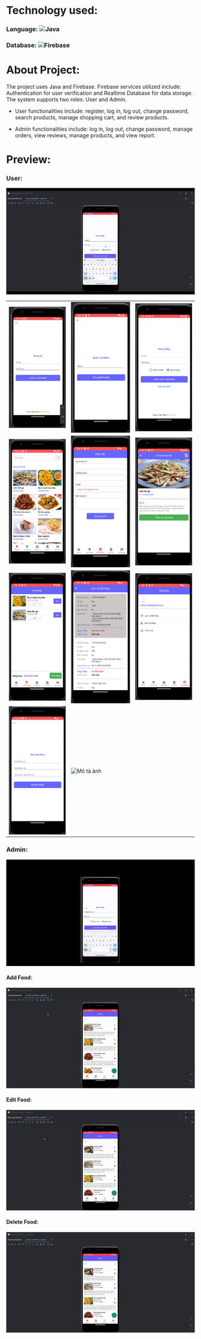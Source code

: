 # Technology used:
### Language: ![Java](https://img.shields.io/badge/java-%23ED8B00.svg?style=for-the-badge&logo=openjdk&logoColor=white)
### Database: ![Firebase](https://img.shields.io/badge/firebase-a08021?style=for-the-badge&logo=firebase&logoColor=ffcd34) 

# About Project:
The project uses Java and Firebase. Firebase services utilized include: Authentication for user verification and Realtime Database for data storage.</br>
The system supports two roles: User and Admin.</br>

- User functionalities include: register, log in, log out, change password, search products, manage shopping cart, and review products.</br>

- Admin functionalities include: log in, log out, change password, manage orders, view reviews, manage products, and view report.

# Preview: 
### User:</br>
![Mô tả GIF](demo/usergif.gif)</br>

<table>
  <tr>
    <td><img src="demo/register.png" alt="Mô tả ảnh" width="200" /></td>
    <td><img src="demo/forgotpass.png" alt="Mô tả ảnh" width="200" /></td>
    <td><img src="demo/login.png" alt="Mô tả ảnh" width="200" /></td>
  </tr>
  <tr>
    <td><img src="demo/mainuser.png" alt="Mô tả ảnh" width="200" /></td>
    <td><img src="demo/feedback.png" alt="Mô tả ảnh" width="200" /></td>
    <td><img src="demo/fooddetail.png" alt="Mô tả ảnh" width="200" /></td>
  </tr>
  <tr>
    <td><img src="demo/cart.png" alt="Mô tả ảnh" width="200" /></td>
    <td><img src="demo/orderhistory.png" alt="Mô tả ảnh" width="200" /></td>
    <td><img src="demo/useraccount.png" alt="Mô tả ảnh" width="200" /></td>
  </tr>
  <tr>
    <td><img src="demo/changepass.png" alt="Mô tả ảnh" width="200" /></td>
    <td><img src="demo/example.png" alt="Mô tả ảnh" width="200" /></td>
    <td></td>
  </tr>
</table>












### Admin:</br>
![Mô tả GIF](demo/admin.gif)

#### Add Food:</br>
![Mô tả GIF](demo/add.gif)

#### Edit Food:</br>
![Mô tả GIF](demo/edit.gif)

#### Delete Food:</br>
![Mô tả GIF](demo/delete.gif)



